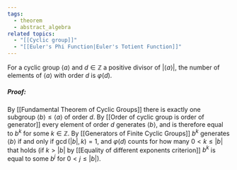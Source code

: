```yaml
---
tags:
  - theorem
  - abstract_algebra
related topics:
  - "[[Cyclic group]]"
  - "[[Euler's Phi Function|Euler's Totient Function]]"
---
```

For a cyclic group $\langle a \rangle$ and $d\in\mathbb{Z}$ a positive divisor of $|\langle a \rangle|$, the number of elements of $\langle a \rangle$ with order $d$ is $\varphi(d)$.
##### Proof:
By [[Fundamental Theorem of Cyclic Groups]] there is exactly one subgroup $\langle b\rangle\leq \langle a \rangle$ of order $d$. By [[Order of cyclic group is order of generator]] every element of order $d$ generates $\langle b \rangle$, and is therefore equal to $b^k$ for some $k\in\mathbb{Z}$. By [[Generators of Finite Cyclic Groups]] $b^k$ generates $\langle b \rangle$ if and only if $\gcd(|b|,k) = 1$, and $\varphi(d)$ counts for how many $0<k\leq |b|$ that holds (if $k>|b|$ by [[Equality of different exponents criterion]] $b^k$ is equal to some $b^j$ for $0<j\leq |b|$).